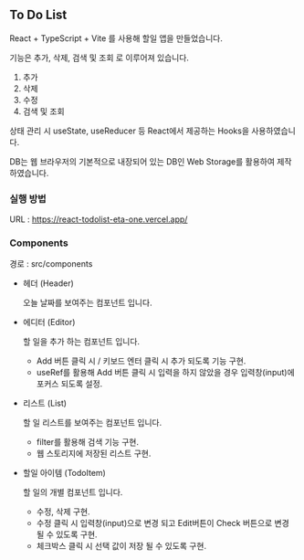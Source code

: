 ## To Do List
React + TypeScript + Vite 를 사용해 할일 앱을 만들었습니다.

기능은 추가, 삭제, 검색 및 조회 로 이루어져 있습니다.
1. 추가
2. 삭제
3. 수정
4. 검색 및 조회

상태 관리 시 useState, useReducer 등 React에서 제공하는 Hooks을 사용하였습니다.

DB는 웹 브라우저의 기본적으로 내장되어 있는 DB인 Web Storage를 활용하여 제작 하였습니다.

### 실행 방법
URL : https://react-todolist-eta-one.vercel.app/

### Components
경로 : src/components

- 헤더 (Header)

  오늘 날짜를 보여주는 컴포넌트 입니다.

- 에디터 (Editor)

  할 일을 추가 하는 컴포넌트 입니다.
  
  - Add 버튼 클릭 시 / 키보드 엔터 클릭 시 추가 되도록 기능 구현.
  - useRef를 활용해 Add 버튼 클릭 시 입력을 하지 않았을 경우 입력창(input)에 포커스 되도록 설정.

- 리스트 (List)
  
  할 일 리스트를 보여주는 컴포넌트 입니다.
  
  - filter를 활용해 검색 기능 구현.
  - 웹 스토리지에 저장된 리스트 구현.

- 할일 아이템 (TodoItem)

  할 일의 개별 컴포넌트 입니다.
  
  - 수정, 삭제 구현.
  - 수정 클릭 시 입력창(input)으로 변경 되고 Edit버튼이 Check 버튼으로 변경 될 수 있도록 구현.
  - 체크박스 클릭 시 선택 값이 저장 될 수 있도록 구현.

